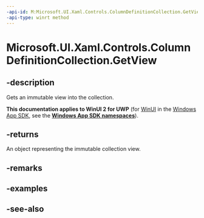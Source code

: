 ```yaml
---
-api-id: M:Microsoft.UI.Xaml.Controls.ColumnDefinitionCollection.GetView
-api-type: winrt method
---
```


<!-- Method syntax
public Windows.Foundation.Collections.IVectorView<Windows.UI.Xaml.Controls.ColumnDefinition> GetView()
-->

# Microsoft.UI.Xaml.Controls.ColumnDefinitionCollection.GetView

## -description
Gets an immutable view into the collection.

**This documentation applies to WinUI 2 for UWP** (for [WinUI](/windows/apps/winui/winui3/) in the [Windows App SDK](/windows/apps/windows-app-sdk/), see the **[Windows App SDK namespaces](/windows/windows-app-sdk/api/winrt/)**).

## -returns
An object representing the immutable collection view.

## -remarks

## -examples

## -see-also
